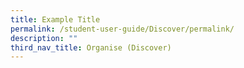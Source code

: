```yaml
---
title: Example Title
permalink: /student-user-guide/Discover/permalink/
description: ""
third_nav_title: Organise (Discover)
---
```


